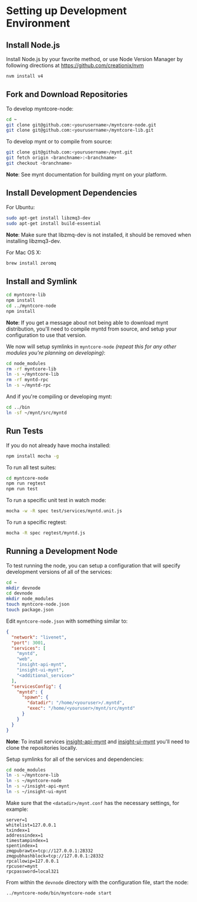 # Setting up Development Environment

## Install Node.js

Install Node.js by your favorite method, or use Node Version Manager by following directions at https://github.com/creationix/nvm

```bash
nvm install v4
```

## Fork and Download Repositories

To develop myntcore-node:

```bash
cd ~
git clone git@github.com:<yourusername>/myntcore-node.git
git clone git@github.com:<yourusername>/myntcore-lib.git
```

To develop mynt or to compile from source:

```bash
git clone git@github.com:<yourusername>/mynt.git
git fetch origin <branchname>:<branchname>
git checkout <branchname>
```
**Note**: See mynt documentation for building mynt on your platform.


## Install Development Dependencies

For Ubuntu:
```bash
sudo apt-get install libzmq3-dev
sudo apt-get install build-essential
```
**Note**: Make sure that libzmq-dev is not installed, it should be removed when installing libzmq3-dev.


For Mac OS X:
```bash
brew install zeromq
```

## Install and Symlink

```bash
cd myntcore-lib
npm install
cd ../myntcore-node
npm install
```
**Note**: If you get a message about not being able to download mynt distribution, you'll need to compile myntd from source, and setup your configuration to use that version.


We now will setup symlinks in `myntcore-node` *(repeat this for any other modules you're planning on developing)*:
```bash
cd node_modules
rm -rf myntcore-lib
ln -s ~/myntcore-lib
rm -rf myntd-rpc
ln -s ~/myntd-rpc
```

And if you're compiling or developing mynt:
```bash
cd ../bin
ln -sf ~/mynt/src/myntd
```

## Run Tests

If you do not already have mocha installed:
```bash
npm install mocha -g
```

To run all test suites:
```bash
cd myntcore-node
npm run regtest
npm run test
```

To run a specific unit test in watch mode:
```bash
mocha -w -R spec test/services/myntd.unit.js
```

To run a specific regtest:
```bash
mocha -R spec regtest/myntd.js
```

## Running a Development Node

To test running the node, you can setup a configuration that will specify development versions of all of the services:

```bash
cd ~
mkdir devnode
cd devnode
mkdir node_modules
touch myntcore-node.json
touch package.json
```

Edit `myntcore-node.json` with something similar to:
```json
{
  "network": "livenet",
  "port": 3001,
  "services": [
    "myntd",
    "web",
    "insight-api-mynt",
    "insight-ui-mynt",
    "<additional_service>"
  ],
  "servicesConfig": {
    "myntd": {
      "spawn": {
        "datadir": "/home/<youruser>/.myntd",
        "exec": "/home/<youruser>/mynt/src/myntd"
      }
    }
  }
}
```

**Note**: To install services [insight-api-mynt](https://github.com/silence48/insight-api-mynt) and [insight-ui-mynt](https://github.com/silence48/insight-ui-mynt) you'll need to clone the repositories locally.

Setup symlinks for all of the services and dependencies:

```bash
cd node_modules
ln -s ~/myntcore-lib
ln -s ~/myntcore-node
ln -s ~/insight-api-mynt
ln -s ~/insight-ui-mynt
```

Make sure that the `<datadir>/mynt.conf` has the necessary settings, for example:
```
server=1
whitelist=127.0.0.1
txindex=1
addressindex=1
timestampindex=1
spentindex=1
zmqpubrawtx=tcp://127.0.0.1:28332
zmqpubhashblock=tcp://127.0.0.1:28332
rpcallowip=127.0.0.1
rpcuser=mynt
rpcpassword=local321
```

From within the `devnode` directory with the configuration file, start the node:
```bash
../myntcore-node/bin/myntcore-node start
```

